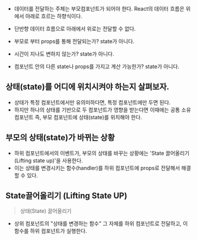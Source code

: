 * 데이터를 전달하는 주체는 부모컴포넌트가 되어야 한다. React의 데이터 흐름은 위에서 아래로 흐르는 하향식이다. 
* 단반향 데이터 흐름으로 아래에서 위로는 전달할 수 없다.

* 부모로 부터 props를 통해 전달되는가? state가 아니다.
* 시간이 지나도 변하지 않는가? state가 아니다.
* 컴포넌트 안의 다른 state나 props를 가지고 계산 가능한가? state가 아니다.

## 상태(state)를 어디에 위치시켜야 하는지 살펴보자.
* 상태가 특정 컴포넌트에서만 유의미하다면, 특정 컴포넌트에만 두면 된다.
* 하지만 하나의 상태를 기반으로 두 컴포넌트가 영향을 받는다면 이때에는 공통 소유 컴포넌트 즉, 부모 컴포넌트에 상태(state)를 위치해야 한다.

## 부모의 상태(state)가 바뀌는 상황
* 하위 컴포넌트에서의 이벤트가, 부모의 상태를 바꾸는 상황에는 'State 끌어올리기(Lifting state up)'을 사용한다.
* 이는 상태를 변경시키는 함수(handler)를 하위 컴포넌트에 props로 전달해서 해결할 수 있다. 

## State끌어올리기 (Lifting State UP)
> 상태(State) 끌어올리기
* 상위 컴포넌트의 "상태를 변경하는 함수" 그 자체를 하위 컴포넌트로 전달하고, 이 함수를 하위 컴포넌트가 실행한다.
